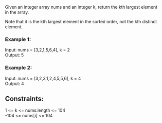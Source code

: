 Given an integer array nums and an integer k, return the kth largest element in the array.

Note that it is the kth largest element in the sorted order, not the kth distinct element.

 

### Example 1:

Input: nums = [3,2,1,5,6,4], k = 2  
Output: 5  
### Example 2:  

Input: nums = [3,2,3,1,2,4,5,5,6], k = 4  
Output: 4  
 

## Constraints:  

1 <= k <= nums.length <= 104  
-104 <= nums[i] <= 104  
